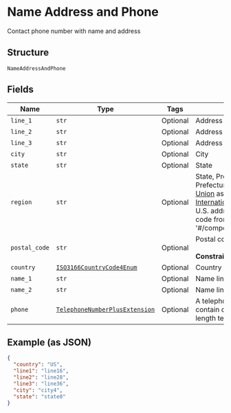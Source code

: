 
# Name Address and Phone

Contact phone number with name and address

## Structure

`NameAddressAndPhone`

## Fields

| Name | Type | Tags | Description |
|  --- | --- | --- | --- |
| `line_1` | `str` | Optional | Address line 1 |
| `line_2` | `str` | Optional | Address line 2 |
| `line_3` | `str` | Optional | Address line 3 |
| `city` | `str` | Optional | City |
| `state` | `str` | Optional | State |
| `region` | `str` | Optional | State, Province, Territory, Canton or Prefecture. From [Universal Postal Union](https://www.upu.int/en/Postal-Solutions/Programmes-Services/Addressing-Solutions#addressing-s42-standard) as of 2-26-2020, [S42 International Address Standards](https://www.upu.int/UPU/media/upu/documents/PostCode/S42_International-Addressing-Standards.pdf). For U.S. addresses can be 2-character code from '#/components/schemas/StateCode' |
| `postal_code` | `str` | Optional | Postal code<br><br>**Constraints**: *Maximum Length*: `16` |
| `country` | [`ISO3166CountryCode4Enum`](../../doc/models/iso3166-country-code-4-enum.md) | Optional | Country code |
| `name_1` | `str` | Optional | Name line 1 |
| `name_2` | `str` | Optional | Name line 2 |
| `phone` | [`TelephoneNumberPlusExtension`](../../doc/models/telephone-number-plus-extension.md) | Optional | A telephone number that can contain optional text for an arbitrary length telephone extension number |

## Example (as JSON)

```json
{
  "country": "US",
  "line1": "line16",
  "line2": "line28",
  "line3": "line36",
  "city": "city4",
  "state": "state0"
}
```

